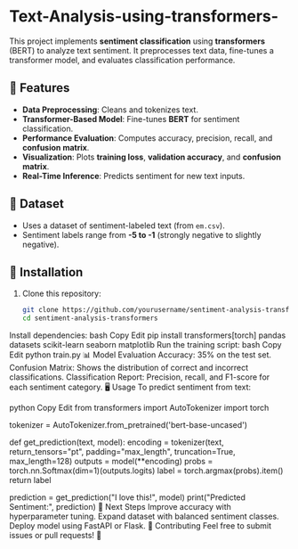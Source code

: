 # Text-Analysis-using-transformers-


This project implements **sentiment classification** using **transformers** (BERT) to analyze text sentiment. It preprocesses text data, fine-tunes a transformer model, and evaluates classification performance.

## 🚀 Features
- **Data Preprocessing**: Cleans and tokenizes text.
- **Transformer-Based Model**: Fine-tunes **BERT** for sentiment classification.
- **Performance Evaluation**: Computes accuracy, precision, recall, and **confusion matrix**.
- **Visualization**: Plots **training loss**, **validation accuracy**, and **confusion matrix**.
- **Real-Time Inference**: Predicts sentiment for new text inputs.

## 📂 Dataset
- Uses a dataset of sentiment-labeled text (from `em.csv`).
- Sentiment labels range from **-5 to -1** (strongly negative to slightly negative).

## 🔧 Installation
1. Clone this repository:
   ```bash
   git clone https://github.com/yourusername/sentiment-analysis-transformers.git
   cd sentiment-analysis-transformers
Install dependencies:
bash
Copy
Edit
pip install transformers[torch] pandas datasets scikit-learn seaborn matplotlib
Run the training script:
bash
Copy
Edit
python train.py
📊 Model Evaluation
Accuracy: 35% on the test set.
Confusion Matrix:
Shows the distribution of correct and incorrect classifications.
Classification Report:
Precision, recall, and F1-score for each sentiment category.
🖥️ Usage
To predict sentiment from text:

python
Copy
Edit
from transformers import AutoTokenizer
import torch

tokenizer = AutoTokenizer.from_pretrained('bert-base-uncased')

def get_prediction(text, model):
    encoding = tokenizer(text, return_tensors="pt", padding="max_length", truncation=True, max_length=128)
    outputs = model(**encoding)
    probs = torch.nn.Softmax(dim=1)(outputs.logits)
    label = torch.argmax(probs).item()
    return label

prediction = get_prediction("I love this!", model)
print("Predicted Sentiment:", prediction)
📌 Next Steps
Improve accuracy with hyperparameter tuning.
Expand dataset with balanced sentiment classes.
Deploy model using FastAPI or Flask.
🤝 Contributing
Feel free to submit issues or pull requests! 🚀




